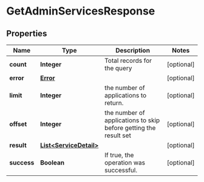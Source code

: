 

# GetAdminServicesResponse

## Properties

Name | Type | Description | Notes
------------ | ------------- | ------------- | -------------
**count** | **Integer** | Total records for the query |  [optional]
**error** | [**Error**](Error.md) |  |  [optional]
**limit** | **Integer** | the number of applications to return. |  [optional]
**offset** | **Integer** | the number of applications to skip before getting the result set |  [optional]
**result** | [**List&lt;ServiceDetail&gt;**](ServiceDetail.md) |  |  [optional]
**success** | **Boolean** | If true, the operation was successful. |  [optional]



